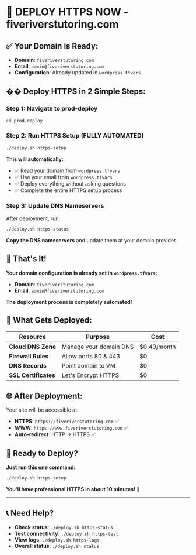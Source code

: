 # 🚀 **DEPLOY HTTPS NOW - fiveriverstutoring.com**

## ✅ **Your Domain is Ready:**
- **Domain**: `fiveriverstutoring.com`
- **Email**: `admin@fiveriverstutoring.com`
- **Configuration**: Already updated in `wordpress.tfvars`

## �� **Deploy HTTPS in 2 Simple Steps:**

### **Step 1: Navigate to prod-deploy**
```bash
cd prod-deploy
```

### **Step 2: Run HTTPS Setup (FULLY AUTOMATED)**
```bash
./deploy.sh https-setup
```

**This will automatically:**
- ✅ Read your domain from `wordpress.tfvars`
- ✅ Use your email from `wordpress.tfvars`
- ✅ Deploy everything without asking questions
- ✅ Complete the entire HTTPS setup process

### **Step 3: Update DNS Nameservers**
After deployment, run:
```bash
./deploy.sh https-status
```

**Copy the DNS nameservers** and update them at your domain provider.

## 🎉 **That's It!**

**Your domain configuration is already set in `wordpress.tfvars`:**
- **Domain**: `fiveriverstutoring.com`
- **Email**: `admin@fiveriverstutoring.com`

**The deployment process is completely automated!**

## 🔧 **What Gets Deployed:**

| Resource | Purpose | Cost |
|----------|---------|------|
| **Cloud DNS Zone** | Manage your domain DNS | $0.40/month |
| **Firewall Rules** | Allow ports 80 & 443 | $0 |
| **DNS Records** | Point domain to VM | $0 |
| **SSL Certificates** | Let's Encrypt HTTPS | $0 |

## 🌐 **After Deployment:**

Your site will be accessible at:
- **HTTPS**: `https://fiveriverstutoring.com` ✅
- **WWW**: `https://www.fiveriverstutoring.com` ✅
- **Auto-redirect**: HTTP → HTTPS ✅

## 🎉 **Ready to Deploy?**

**Just run this one command:**
```bash
./deploy.sh https-setup
```

**You'll have professional HTTPS in about 10 minutes!** 🚀

---

## 📞 **Need Help?**

- **Check status**: `./deploy.sh https-status`
- **Test connectivity**: `./deploy.sh https-test`
- **View logs**: `./deploy.sh https-logs`
- **Overall status**: `./deploy.sh status`
